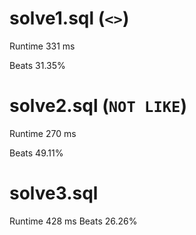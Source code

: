 # solve1.sql (`<>`)

Runtime 331 ms

Beats 31.35%

# solve2.sql (`NOT LIKE`)

Runtime 270 ms

Beats 49.11%

# solve3.sql

Runtime 428 ms Beats 26.26%
